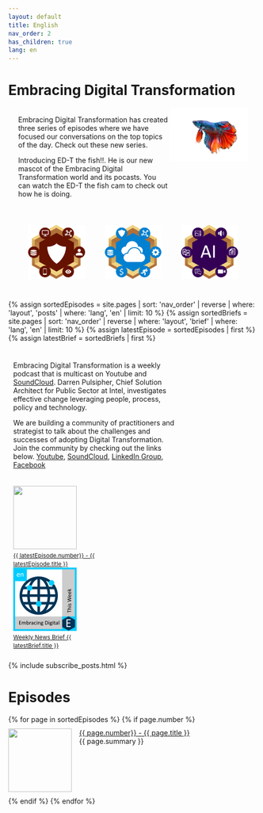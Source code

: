 ```yaml
---
layout: default
title: English
nav_order: 2
has_children: true
lang: en
---
```


# Embracing Digital Transformation

<style>
.collection {
  display: flex;
  justify-content: space-between;
  margin: 20px;
}

.collection-item {
  width: 30%;
  padding: 10px;
  border: 0px solid #ccc;
  margin: 10px;
  text-align: center;
}

.collection-item a {
  text-decoration: none;
  color: #ffffff;
}

.collection-item img {
  width: 100%;
  height: auto;
}
</style>

<div class ="collection">
<div>
<p>
Embracing Digital Transformation has created three series of episodes where we have focused our conversations on the top
topics of the day. Check out these new series.
</p>

<p>
Introducing ED-T the fish!!. He is our new mascot of the Embracing Digital Transformation world and its pocasts.
You can watch the ED-T the fish cam to check out how he is doing.
</p>
</div>
<div>
<a href="https://www.youtube.com/watch?v=mEs6XM9Yd2k"><img src="./fish.jpg" ></a>
</div>
</div>


<div>
<div class="collection">
  <div class="collection-item">
    <a href="https://www.embracingdigital.org/collections/en/zerotrust.html">
      <img src="./ezt.png" width="128" height="128" alt="Embracing Zero Trust">
    </a>
  </div>
  <div class="collection-item">
    <a href="https://www.embracingdigital.org/collections/en/multihybridcloud.html">
      <img src="./emhc.png" width="175" height="128" alt="Embracing Multi-Hybrid Cloud">
    </a>
  </div>
  <div class="collection-item">
    <a href="https://www.embracingdigital.org/collections/en/generativeai.html">
      <img src="./egai.png" width="175" height="128" alt="Embracing Generative AI">
    </a>
  </div>
</div>
</div>

<style>
.topcolumn {
float: left;
padding: 10px;
}

.topleft {
width: 65%;
}

.topright {
width: 35%;
}

/* Clear floats after the columns */
.toprow:after {
content: "";
display: table;
clear: both;
}
</style>
{% assign sortedEpisodes = site.pages | sort: 'nav_order' | reverse | where: 'layout', 'posts' | where: 'lang', 'en' |
limit: 10 %}
{% assign sortedBriefs = site.pages | sort: 'nav_order' | reverse | where: 'layout', 'brief' | where: 'lang', 'en' |
limit: 10 %}
{% assign latestEpisode = sortedEpisodes | first %}
{% assign latestBrief = sortedBriefs | first %}
<div class="toprow">
  <div class="topcolumn topleft" >
    <p> 
        Embracing Digital Transformation is a weekly podcast that is multicast on <a rehf="https://www.youtube.com/channel/UCveOcNne1kP_ZccC8kOZcDA">Youtube</a> and <a href="https://soundcloud.com/embracingdigital">SoundCloud</a>.
        Darren Pulsipher, Chief Solution Architect for Public Sector at Intel, investigates effective change leveraging
        people, process, policy and technology.
    </p>
    <p> 
       We are building a community of practitioners and strategist to talk about the challenges and successes of adopting Digital Transformation. Join the community by checking out the links below. 
        <a href="https://www.youtube.com/channel/UCveOcNne1kP_ZccC8kOZcDA">Youtube</a>,
        <a href="https://soundcloud.com/embracingdigital">SoundCloud</a>,
        <a href="https://www.linkedin.com/company/embracing-digital-transformation/">LinkedIn Group</a>,
        <a href="https://www.facebook.com/embracingdigital">Facebook </a>
    </p>
  </div>
  <div class="topcolumn topright" >
    <a href="{{ latestEpisode.url }}">
        <img src="../{{ latestEpisode.path | remove: latestEpisode.name }}/{{ latestEpisode.img }}" width="128" height="128"><br>
        <small>{{ latestEpisode.number}} - {{ latestEpisode.title }}</small>
    </a><br>
    <a href="{{ latestBrief.url }}">
        <img src="./en.png" width="128" height="128"><br>
        <small>Weekly News Brief {{ latestBrief.title }}</small>
    </a><br>
  </div>
</div>

{% include subscribe_posts.html %}

<h1>Episodes</h1>
{% for page in sortedEpisodes %}
{% if page.number %}
<div style="display:flex;">
<p class="episode">
    <img class="thumbnail" src="../{{ page.path | remove: page.name }}/{{ page.img }}" width="128" height="128">
    <a href="{{ page.url }}">{{ page.number}} - {{ page.title }}</a><br>
    {{ page.summary }}
</p>
</div>
{% endif %}
{% endfor %}

<style>
.thumbnail {
    float: left;
    margin: 0 15px 0 0;
}
.episode {
    margin: 10px 0;
}
.episode:hover {
    background-color: #cceeff;
}
</style>
